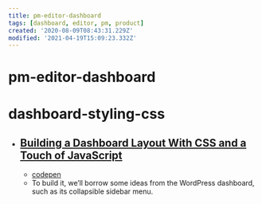 ```yaml
---
title: pm-editor-dashboard
tags: [dashboard, editor, pm, product]
created: '2020-08-09T08:43:31.229Z'
modified: '2021-04-19T15:09:23.332Z'
---
```


# pm-editor-dashboard

# dashboard-styling-css

- ## [Building a Dashboard Layout With CSS and a Touch of JavaScript](https://webdesign.tutsplus.com/tutorials/building-an-admin-dashboard-layout-with-css-and-a-touch-of-javascript--cms-33964)
  - [codepen](https://codepen.io/uptonking/pen/gOrpLyV)
  - To build it, we’ll borrow some ideas from the WordPress dashboard, such as its collapsible sidebar menu.
